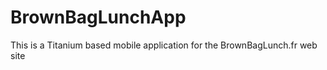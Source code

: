 BrownBagLunchApp
================

This is a Titanium based mobile application for the BrownBagLunch.fr web site
